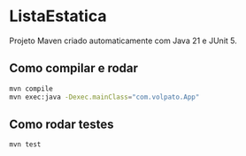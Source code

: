 # ListaEstatica

Projeto Maven criado automaticamente com Java 21 e JUnit 5.

## Como compilar e rodar

```bash
mvn compile
mvn exec:java -Dexec.mainClass="com.volpato.App"
```

## Como rodar testes

```bash
mvn test
```


